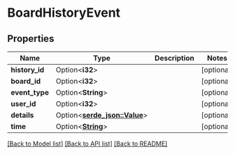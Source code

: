 # BoardHistoryEvent

## Properties

Name | Type | Description | Notes
------------ | ------------- | ------------- | -------------
**history_id** | Option<**i32**> |  | [optional]
**board_id** | Option<**i32**> |  | [optional]
**event_type** | Option<**String**> |  | [optional]
**user_id** | Option<**i32**> |  | [optional]
**details** | Option<[**serde_json::Value**](.md)> |  | [optional]
**time** | Option<[**String**](string.md)> |  | [optional]

[[Back to Model list]](../README.md#documentation-for-models) [[Back to API list]](../README.md#documentation-for-api-endpoints) [[Back to README]](../README.md)



